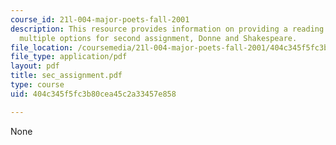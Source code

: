 ```yaml
---
course_id: 21l-004-major-poets-fall-2001
description: This resource provides information on providing a reading on one of the
  multiple options for second assignment, Donne and Shakespeare.
file_location: /coursemedia/21l-004-major-poets-fall-2001/404c345f5fc3b80cea45c2a33457e858_sec_assignment.pdf
file_type: application/pdf
layout: pdf
title: sec_assignment.pdf
type: course
uid: 404c345f5fc3b80cea45c2a33457e858

---
```

None